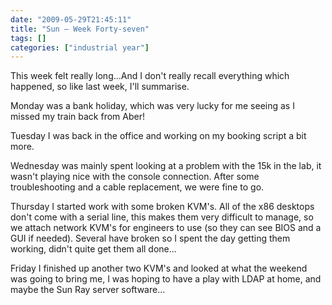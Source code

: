 ```yaml
---
date: "2009-05-29T21:45:11"
title: "Sun – Week Forty-seven"
tags: []
categories: ["industrial year"]
---
```


This week felt really long...And I don't really recall everything which happened, so like last week, I'll summarise.
<!--more-->
Monday was a bank holiday, which was very lucky for me seeing as I missed my train back from Aber!

Tuesday I was back in the office and working on my booking script a bit more.

Wednesday was mainly spent looking at a problem with the 15k in the lab, it wasn't playing nice with the console connection. After some troubleshooting and a cable replacement, we were fine to go.

Thursday I started work with some broken KVM's. All of the x86 desktops don't come with a serial line, this makes them very difficult to manage, so we attach network KVM's for engineers to use (so they can see BIOS and a GUI if needed). Several have broken so I spent the day getting them working, didn't quite get them all done...

Friday I finished up another two KVM's and looked at what the weekend was going to bring me, I was hoping to have a play with LDAP at home, and maybe the Sun Ray server software...
